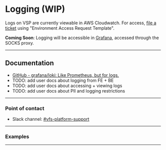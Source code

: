 # Logging (WIP)

Logs on VSP are currently viewable in AWS Cloudwatch. For access, [file a ticket](https://github.com/department-of-veterans-affairs/va.gov-team/issues/new/choose) using "Environment Access Request Template".

**Coming Soon**: Logging will be accessible in [Grafana](http://grafana.vfs.va.gov/), accessed through the SOCKS proxy. 

------

## Documentation

* [GitHub - grafana/loki: Like Prometheus, but for logs.](https://github.com/grafana/loki)
* TODO: add user docs about logging from FE + BE
* TODO: add user docs about accessing + viewing logs
* TODO: add user docs about PII and logging restrictions

------

### Point of contact

* Slack channel: [#vfs-platform-support](https://dsva.slack.com/channels/vfs-platform-support)

------

### Examples

------
